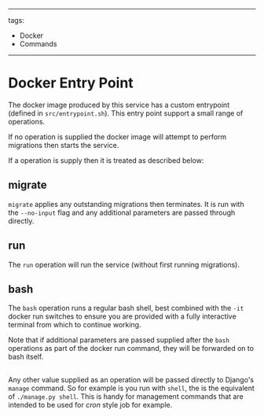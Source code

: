 ______________________________________________________________________

tags:

- Docker
- Commands

______________________________________________________________________

# Docker Entry Point

The docker image produced by this service has a custom entrypoint (defined in
`src/entrypoint.sh`). This entry point support a small range of operations.

If no operation is supplied the docker image will attempt to perform migrations then
starts the service.

If a operation is supply then it is treated as described below:

## migrate

`migrate` applies any outstanding migrations then terminates. It is run with the
`--no-input` flag and any additional parameters are passed through directly.

## run

The `run` operation will run the service (without first running migrations).

## bash

The `bash` operation runs a regular bash shell, best combined with the `-it` docker run
switches to ensure you are provided with a fully interactive terminal from which to
continue working.

Note that if additional parameters are passed supplied after the `bash` operations as
part of the docker run command, they will be forwarded on to bash itself.

## _<anything-else>_

Any other value supplied as an operation will be passed directly to Django's `manage`
command. So for example is you run with `shell`, the is the equivalent of
`./manage.py shell`. This is handy for management commands that are intended to be used
for _cron_ style job for example.
